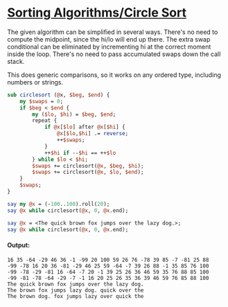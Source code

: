 [1]: https://rosettacode.org/wiki/Sorting_Algorithms/Circle_Sort

# [Sorting Algorithms/Circle Sort][1]





The given algorithm can be simplified in several ways.  There's no need to compute the midpoint, since the hi/lo will end up there.  The extra swap conditional can be eliminated by incrementing hi at the correct moment inside the loop.  There's no need to
pass accumulated swaps down the call stack.



This does generic comparisons, so it works on any ordered type, including numbers or strings.

```perl
sub circlesort (@x, $beg, $end) {
    my $swaps = 0;
    if $beg < $end {
        my ($lo, $hi) = $beg, $end;
        repeat {
            if @x[$lo] after @x[$hi] {
                @x[$lo,$hi] .= reverse;
                ++$swaps;
            }
            ++$hi if --$hi == ++$lo
        } while $lo < $hi;
        $swaps += circlesort(@x, $beg, $hi);
        $swaps += circlesort(@x, $lo, $end);
    }
    $swaps;
}

say my @x = (-100..100).roll(20);
say @x while circlesort(@x, 0, @x.end);

say @x = <The quick brown fox jumps over the lazy dog.>;
say @x while circlesort(@x, 0, @x.end);
```

#### Output:
```
16 35 -64 -29 46 36 -1 -99 20 100 59 26 76 -78 39 85 -7 -81 25 88
-99 -78 16 20 36 -81 -29 46 25 59 -64 -7 39 26 88 -1 35 85 76 100
-99 -78 -29 -81 16 -64 -7 20 -1 39 25 26 36 46 59 35 76 88 85 100
-99 -81 -78 -64 -29 -7 -1 16 20 25 26 35 36 39 46 59 76 85 88 100
The quick brown fox jumps over the lazy dog.
The brown fox jumps lazy dog. quick over the
The brown dog. fox jumps lazy over quick the
```

